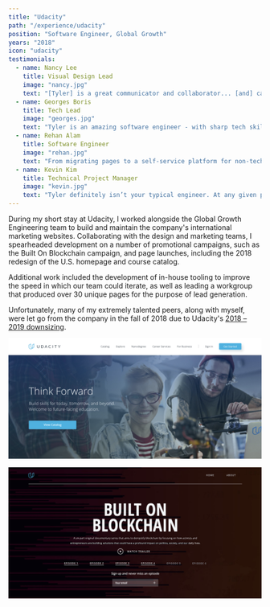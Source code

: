 ```yaml
---
title: "Udacity"
path: "/experience/udacity"
position: "Software Engineer, Global Growth"
years: "2018"
icon: "udacity"
testimonials:
  - name: Nancy Lee
    title: Visual Design Lead
    image: "nancy.jpg"
    text: "[Tyler] is a great communicator and collaborator... [and] can always be counted on to deliver a great looking page. I often leaned on him when creating brand new experiences for Udacity’s website, and he was always relentless in finding the most elegant solutions."
  - name: Georges Boris
    title: Tech Lead
    image: "georges.jpg"
    text: "Tyler is an amazing software engineer - with sharp tech skills, a clinic eye for design and UX, and always puts business needs first when developing a new feature. We were on the forefront of the growth team in this hyper growth company and he was an essential part in making that team work."
  - name: Rehan Alam
    title: Software Engineer
    image: "rehan.jpg"
    text: "From migrating pages to a self-service platform for non-technical teams to reworking high-visility components on the homepage to building a framework for landing pages, [Tyler] continously demonstrated his expertise with everything frontend related."
  - name: Kevin Kim
    title: Technical Project Manager
    image: "kevin.jpg"
    text: "Tyler definitely isn’t your typical engineer. At any given point, Tyler’s likely busy puzzling every piece together to deliver the most thoughtful, practical, and persuasive products possible. Any company would wish it had him sooner."
---
```


During my short stay at Udacity, I worked alongside the Global Growth Engineering team to build and maintain the company's international marketing websites. Collaborating with the design and marketing teams, I spearheaded development on a number of promotional campaigns, such as the Built On Blockchain campaign, and page launches, including the 2018 redesign of the U.S. homepage and course catalog.

Additional work included the development of in-house tooling to improve the speed in which our team could iterate, as well as leading a workgroup that produced over 30 unique pages for the purpose of lead generation.

Unfortunately, many of my extremely talented peers, along with myself, were let go from the company in the fall of 2018 due to Udacity's [2018 – 2019 downsizing](https://techcrunch.com/2019/04/09/udacity-restructures-operations-lays-off-20-percent-of-its-workforce/).

![Udacity Homepage Refresh](../../images/pics/udacity-1.png "U.S. homepage refresh, mid 2018")

![Udacity Built On Blockchain](../../images/pics/udacity-2.png 'The "Built On Blockchain" campaign')
